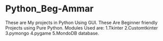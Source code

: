 # Python_Beg-Ammar
These are My projects in Python Using GUI.
These Are Beginner friendly Projects using Pure Python. 
Modules Used are:
1.Tkinter
2.Customtkinter
3.pymongo 
4.pygame
5.MondoDB database.
